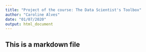 ```yaml
---
title: "Project of the course: The Data Scientist's Toolbox"
author: "Caroline Alves"
date: "01/07/2020"
output: html_document
---
```


## This is a markdown file